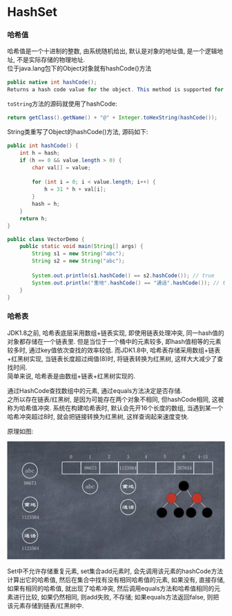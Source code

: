 # HashSet

### 哈希值

哈希值是一个十进制的整数, 由系统随机给出, 默认是对象的地址值, 是一个逻辑地址, 不是实际存储的物理地址.  
位于java.lang包下的Object对象就有hashCode()方法  

```java
public native int hashCode();
Returns a hash code value for the object. This method is supported for the benefit of hash tables such as those provided by HashMap.
```

`toString`方法的源码就使用了hashCode: 

```java
return getClass().getName() + "@" + Integer.toHexString(hashCode());
```

String类重写了Object的hashCode()方法, 源码如下:  

```java
public int hashCode() {
    int h = hash;
    if (h == 0 && value.length > 0) {
        char val[] = value;

        for (int i = 0; i < value.length; i++) {
            h = 31 * h + val[i];
        }
        hash = h;
    }
    return h;
}
```

```java
public class VectorDemo {
    public static void main(String[] args) {
        String s1 = new String("abc");
        String s2 = new String("abc");

        System.out.println(s1.hashCode() == s2.hashCode()); // true
        System.out.println("重地".hashCode() == "通话".hashCode()); // true;
    }
}
```


### 哈希表

JDK1.8之前, 哈希表底层采用数组+链表实现, 即使用链表处理冲突, 同一hash值的对象都存储在一个链表里. 但是当位于一个桶中的元素较多, 即hash值相等的元素较多时, 通过key值依次查找的效率较低. 而JDK1.8中, 哈希表存储采用数组+链表+红黑树实现, 当链表长度超过阀值(8)时, 将链表转换为红黑树, 这样大大减少了查找时间.  
简单来说, 哈希表是由数组+链表+红黑树实现的.  

通过HashCode查找数组中的元素, 通过equals方法决定是否存储.  
之所以存在链表/红黑树, 是因为可能存在两个对象不相同, 但hashCode相同, 这被称为哈希值冲突. 
系统在构建哈希表时, 默认会先开16个长度的数组, 当遇到某一个哈希冲突超过8时, 就会把链接转换为红黑树, 这样查询起来速度变快.  

原理如图:  

![](images/2.png)

Set中不允许存储重复元素, set集合add元素时, 会先调用该元素的hashCode方法计算出它的哈希值, 然后在集合中找有没有相同哈希值的元素, 如果没有, 直接存储, 如果有相同的哈希值, 就出现了哈希冲突, 然后调用equals方法和哈希值相同的元素进行比较, 如果仍然相同, 则add失败, 不存储; 如果equals方法返回false, 则把该元素存储到链表/红黑树中. 